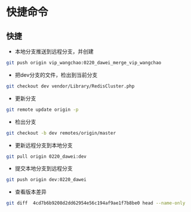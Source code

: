 # 快捷命令

## 快捷

- 本地分支推送到远程分支，并创建

```sh
git push origin vip_wangchao:0220_dawei_merge_vip_wangchao
```

- 把dev分支的文件，检出到当前分支

```sh
git checkout dev vendor/Library/RedisCluster.php
```

- 更新分支

```sh
git remote update origin -p
```

- 检出分支

```sh
git checkout -b dev remotes/origin/master
```

- 更新远程分支到本地分支

```sh
git pull origin 0220_dawei:dev
```

- 提交本地分支到远程分支

```sh
git push origin dev:0220_dawei
```

- 查看版本差异
```sh
git diff  4cd7b6b9208d2dd62954e56c194af9ae1f7b8be0 head --name-only
```